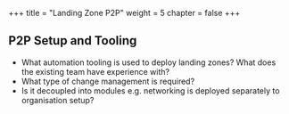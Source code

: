 +++
title = "Landing Zone P2P"
weight = 5
chapter = false
+++

## P2P Setup and Tooling

* What automation tooling is used to deploy landing zones? What does the existing team have experience with?
* What type of change management is required?
* Is it decoupled into modules e.g. networking is deployed separately to organisation setup?